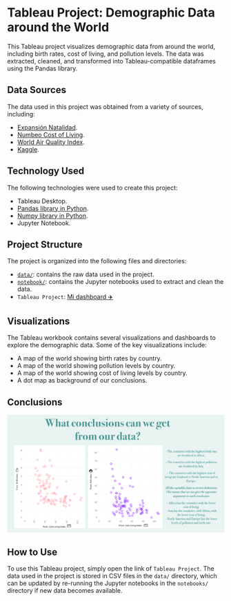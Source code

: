 # Tableau Project: Demographic Data around the World

This Tableau project visualizes demographic data from around the world, including birth rates, cost of living, and pollution levels. The data was extracted, cleaned, and transformed into Tableau-compatible dataframes using the Pandas library.

## Data Sources

The data used in this project was obtained from a variety of sources, including:

- [Expansión Natalidad](https://datosmacro.expansion.com/demografia/natalidad?anio=2021).
- [Numbeo Cost of Living](https://www.numbeo.com/cost-of-living/rankings_by_country.jsp?title=2021).
- [World Air Quality Index](https://www.iqair.com/world-air-quality-ranking).
- [Kaggle](https://www.kaggle.com/datasets/ramjasmaurya/most-polluted-cities-and-countries-iqair-index).

## Technology Used

The following technologies were used to create this project:

- Tableau Desktop.
- [Pandas library in Python](https://github.com/PaulaElizagarate/Proyecto-Visualizaci-n-Tableau/blob/main/notebook/Nueva%20Estructura%20Datos.ipynb).
- [Numpy library in Python](https://github.com/PaulaElizagarate/Proyecto-Visualizaci-n-Tableau/blob/main/notebook/Nueva%20Estructura%20Datos.ipynb).
- Jupyter Notebook.

## Project Structure

The project is organized into the following files and directories:

- [`data/`](data/): contains the raw data used in the project.
- [`notebook/`](notebook/): contains the Jupyter notebooks used to extract and clean the data.
- `Tableau Project`: [Mi dashboard ✈️](https://public.tableau.com/app/profile/paula.elizagarate.novoa/viz/Proyecto_16757152811950/CostedeVida?publish=yes)

## Visualizations

The Tableau workbook contains several visualizations and dashboards to explore the demographic data. Some of the key visualizations include:

- A map of the world showing birth rates by country.
- A map of the world showing pollution levels by country.
- A map of the world showing cost of living levels by country.
- A dot map as background of our conclusions. 

## Conclusions

![](https://github.com/PaulaElizagarate/Proyecto-Visualizaci-n-Tableau/blob/93ac69f0a93117058cefefa20a8c00964efb2c9e/images/Conclusion.png)


## How to Use

To use this Tableau project, simply open the link of `Tableau Project`. The data used in the project is stored in CSV files in the `data/` directory, which can be updated by re-running the Jupyter notebooks in the `notebooks/` directory if new data becomes available.
